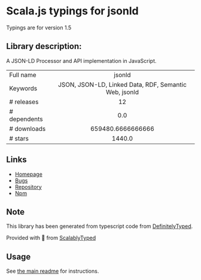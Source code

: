 
# Scala.js typings for jsonld

Typings are for version 1.5

## Library description:
A JSON-LD Processor and API implementation in JavaScript.

|                    |                 |
| ------------------ | :-------------: |
| Full name          | jsonld |
| Keywords           | JSON, JSON-LD, Linked Data, RDF, Semantic Web, jsonld |
| # releases         | 12 |
| # dependents       | 0.0 |
| # downloads        | 659480.6666666666 |
| # stars            | 1440.0 |

## Links
- [Homepage](https://github.com/digitalbazaar/jsonld.js)
- [Bugs](https://github.com/digitalbazaar/jsonld.js/issues)
- [Repository](https://github.com/digitalbazaar/jsonld.js)
- [Npm](https://www.npmjs.com/package/jsonld)
    


## Note
This library has been generated from typescript code from [DefinitelyTyped](https://definitelytyped.org).

Provided with :purple_heart: from [ScalablyTyped](https://github.com/oyvindberg/ScalablyTyped)

## Usage
See [the main readme](../../readme.md) for instructions.


